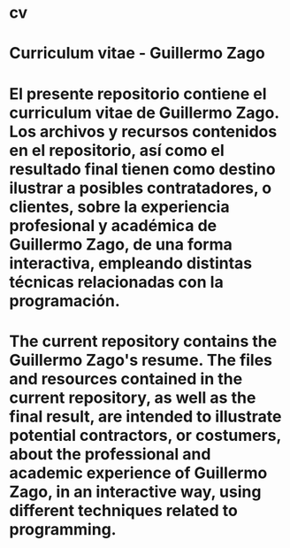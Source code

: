 # cv
Curriculum vitae - Guillermo Zago
==========================================================================================================================================
El presente repositorio contiene el curriculum vitae de Guillermo Zago.
Los archivos y recursos contenidos en el repositorio, así como el resultado final tienen como destino ilustrar a posibles contratadores, o clientes, sobre la experiencia profesional y académica de Guillermo Zago, de una forma interactiva, empleando distintas técnicas relacionadas con la programación.
==========================================================================================================================================
The current repository contains the Guillermo Zago's resume. 
The files and resources contained in the current repository, as well as the final result, are intended to illustrate potential contractors, or costumers, about the professional and academic experience of Guillermo Zago, in an interactive way, using different techniques related to programming.
==========================================================================================================================================
